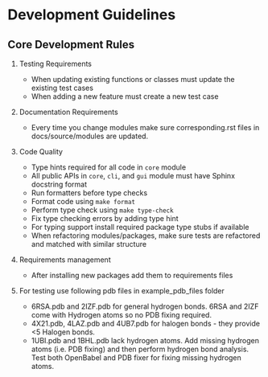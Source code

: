 # Development Guidelines

## Core Development Rules

1. Testing Requirements

    - When updating existing functions or classes must update the existing test cases
    - When adding a new feature must create a new test case

2.  Documentation Requirements

    - Every time you change modules make sure corresponding.rst files in docs/source/modules are updated.

3. Code Quality

   - Type hints required for all code in `core` module
   - All public APIs in `core`, `cli`, and `gui` module must have Sphinx docstring format
   - Run formatters before type checks
   - Format code using `make format`
   - Perform type check using `make type-check`
   - Fix type checking errors by adding type hint
   - For typing support install required package type stubs if available
   - When refactoring modules/packages, make sure tests are refactored and matched with similar structure

4. Requirements management

    - After installing new packages add them to requirements files

5. For testing use following pdb files in example_pdb_files folder
    - 6RSA.pdb and 2IZF.pdb for general hydrogen bonds. 6RSA and 2IZF come with Hydrogen atoms so no PDB fixing required.
    - 4X21.pdb, 4LAZ.pdb and 4UB7.pdb for halogen bonds - they provide <5 Halogen bonds.
    - 1UBI.pdb and 1BHL.pdb lack hydrogen atoms. Add missing hydrogen atoms (i.e. PDB fixing) and then perform hydrogen bond analysis. Test both OpenBabel and PDB fixer for fixing missing hydrogen atoms.
